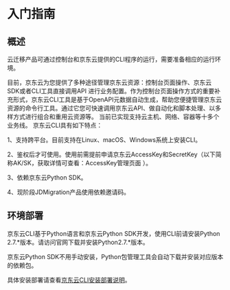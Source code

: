 # 入门指南
## 概述
云迁移产品可通过控制台和京东云提供的CLI程序的运行，需要准备相应的运行环境。

目前，京东云为您提供了多种途径管理京东云资源：控制台页面操作、京东云SDK或者CLI工具直接调用API 进行业务配置。作为控制台页面操作方式的重要补充形式，京东云CLI工具是基于OpenAPI元数据自动生成，帮助您便捷管理京东云资源的命令行工具。通过它您可快速调用京东云API、做自动化和脚本处理、以多样方式进行组合和重用云资源等。 当前已实现支持云主机、网络、容器等十多个业务线。 京东云CLI具有如下特点：

1、支持跨平台。目前支持在Linux、macOS、Windows系统上安装CLI。

2、鉴权后才可使用。使用前需提前申请京东云AccessKey和SecretKey（以下简称AK/SK，获取详情可查看：AccessKey管理页面 ）。

3、依赖京东云Python SDK。

4、现阶段JDMigration产品使用依赖邀请码。

## 环境部署

京东云CLI基于Python语言和京东云Python SDK开发，使用CLI前请安装Python 2.7.*版本。请访问官网下载并安装Python2.7.*版本。

京东云Python SDK不用手动安装，Python包管理工具会自动下载并安装对应版本的依赖包。

具体安装部署请查看[京东云CLI安装部署说明](https://docs.jdcloud.com/cn/cli/introduction)。


